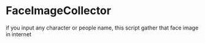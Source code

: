 # FaceImageCollector
if you input any character or people name, this script gather that face image in internet
